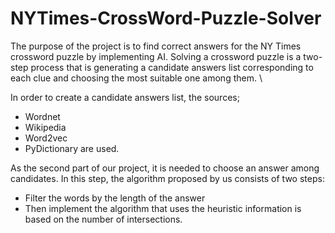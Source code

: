 # NYTimes-CrossWord-Puzzle-Solver

The purpose of the project is to find correct answers for the NY Times crossword puzzle by implementing AI. Solving a crossword puzzle is a two-step process that is generating a candidate answers list corresponding to each clue and choosing the most suitable one among them. \

In order to create a candidate answers list, the sources;
- Wordnet 
- Wikipedia 
- Word2vec 
- PyDictionary are used. 

As the second part of our project, it is needed to choose an answer among candidates. In this step, the algorithm proposed by us consists of two steps:
- Filter the words by the length of the answer
- Then implement the algorithm that uses the heuristic information is based on the number of intersections. 


